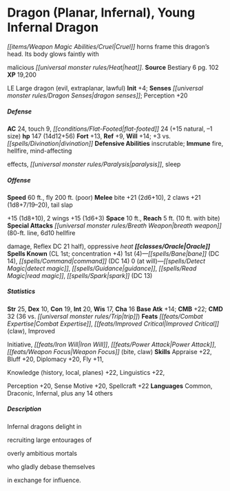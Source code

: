 ﻿---
cssclass: [monsters]
title1: Dragon (Planar, Infernal), Young Infernal Dragon
desc_short: Cruel horns frame this dragon's head. Its body glows faintly withmalicious
  heat.
title2: Young Infernal Dragon
CR: 12
sources:
- name: Bestiary 6
  page: 102
  link: http://paizo.com/products/btpy9oge?Pathfinder-Roleplaying-Game-Bestiary-6-Hardcover
XP: 19200
alignment: LE
size: Large
type: dragon
subtypes:
- evil
- extraplanar
- lawful
initiative:
  bonus: 4
senses:
  dragon senses: true
AC:
  AC: 24
  touch: 9
  flat_footed: 24
  components:
    natural: 15
    size: -1
HP:
  HP: 147
  long: 14d12+56
saves:
  fort: 13
  ref: 9
  will: 14
  other: +3 vs. divination
defensive_abilities:
- inscrutable
immunities:
- fire
- hellfire
- mind-affectingeffects
- paralysis
- sleep
speeds:
  base: 60
  fly: 200
  fly_maneuverability: poor
attacks:
  melee:
  - - text: bite +21 (2d6+10)
      entries:
      - - damage: 2d6+10
      attack: bite
      bonus:
      - 21
    - text: 2 claws +21 (1d8+7/19-20)
      entries:
      - - damage: 1d8+7
          crit_range: 19-20
      count: 2
      attack: claws
      bonus:
      - 21
    - text: tail slap+15 (1d8+10)
      entries:
      - - damage: 1d8+10
      attack: tail slap
      bonus:
      - 15
    - text: 2 wings +15 (1d6+3)
      entries:
      - - damage: 1d6+3
      count: 2
      attack: wings
      bonus:
      - 15
  special:
  - breath weapon (80-ft. line, 6d10 hellfiredamage, Reflex DC 21 half)
  - oppressive heat
space: 10
reach: 5
reach_other: 10 ft. with bite
spells:
  entries:
  - name: bane
    source: Oracle
    level: 1
    DC: 14
  - name: command
    source: Oracle
    level: 1
    DC: 14
  - name: detect magic
    source: Oracle
    level: 0
  - name: guidance
    source: Oracle
    level: 0
  - name: read magic
    source: Oracle
    level: 0
  - name: spark
    source: Oracle
    level: 0
    DC: 13
  sources:
  - name: Oracle
    type: known
    CL: 1
    concentration: 4
    slots:
      1: 4
      0: at-will
ability_scores:
  STR: 25
  DEX: 10
  CON: 19
  INT: 20
  WIS: 17
  CHA: 16
BAB: 14
CMB: 22
CMD: 32
CMD_other: 36 vs. trip
feats:
- name: Combat Expertise
- name: Improved Critical (claw)
- name: ImprovedInitiative
- name: Iron Will
- name: Power Attack
- name: Weapon Focus (bite)
- name: Weapon Focus (claw)
skills:
  Appraise: 22
  Bluff: 20
  Diplomacy: 20
  Fly: 11
  Knowledge (history): 22
  Knowledge (local): 22
  Knowledge (planes): 22
  Linguistics: 22
  Perception: 20
  Sense Motive: 20
  Spellcraft: 22
languages:
- Common
- Draconic
- Infernal
- plus any 14 others
desc_long: Infernal dragons delight inrecruiting large entourages ofoverly ambitious
  mortalswho gladly debase themselvesin exchange for influence.

---

# Dragon (Planar, Infernal), Young Infernal Dragon
_[[items/Weapon Magic Abilities/Cruel|Cruel]]_ horns frame this dragon’s head. Its body glows faintly with

malicious _[[universal monster rules/Heat|heat]]_.
**Source** Bestiary 6 pg. 102
**XP** 19,200

LE Large dragon (evil, extraplanar, lawful)
**Init** +4; **Senses** _[[universal monster rules/Dragon Senses|dragon senses]]_; Perception +20

##### Defense

**AC** 24, touch 9, _[[conditions/Flat-Footed|flat-footed]]_ 24 (+15 natural, –1 size)
**hp** 147 (14d12+56)
**Fort** +13, **Ref** +9, **Will** +14; +3 vs. _[[spells/Divination|divination]]_
**Defensive Abilities** inscrutable; **Immune** fire, hellfire, mind-affecting

effects, _[[universal monster rules/Paralysis|paralysis]]_, sleep

##### Offense
**Speed** 60 ft., fly 200 ft. (poor)
**Melee** bite +21 (2d6+10), 2 claws +21 (1d8+7/19–20), tail slap

+15 (1d8+10), 2 wings +15 (1d6+3)
**Space** 10 ft., **Reach** 5 ft. (10 ft. with bite)
**Special Attacks** _[[universal monster rules/Breath Weapon|breath weapon]]_ (80-ft. line, 6d10 hellfire

damage, Reflex DC 21 half), oppressive _heat_
**_[[classes/Oracle|Oracle]]_ Spells Known** (CL 1st; concentration +4)
1st (4)—_[[spells/Bane|bane]]_ (DC 14), _[[spells/Command|command]]_ (DC 14) 
0 (at will)—_[[spells/Detect Magic|detect magic]]_, _[[spells/Guidance|guidance]]_, _[[spells/Read Magic|read magic]]_, _[[spells/Spark|spark]]_ (DC 13)

##### Statistics
**Str** 25, **Dex** 10, **Con** 19, **Int** 20, **Wis** 17, **Cha** 16
**Base Atk** +14; **CMB** +22; **CMD** 32 (36 vs. _[[universal monster rules/Trip|trip]]_)
**Feats** _[[feats/Combat Expertise|Combat Expertise]]_, _[[feats/Improved Critical|Improved Critical]]_ (claw), Improved

Initiative, _[[feats/Iron Will|Iron Will]]_, _[[feats/Power Attack|Power Attack]]_, _[[feats/Weapon Focus|Weapon Focus]]_ (bite, claw)
**Skills** Appraise +22, Bluff +20, Diplomacy +20, Fly +11,

Knowledge (history, local, planes) +22, Linguistics +22,

Perception +20, Sense Motive +20, Spellcraft +22
**Languages** Common, Draconic, Infernal, plus any 14 others

##### Description

Infernal dragons delight in

recruiting large entourages of

overly ambitious mortals

who gladly debase themselves

in exchange for influence.